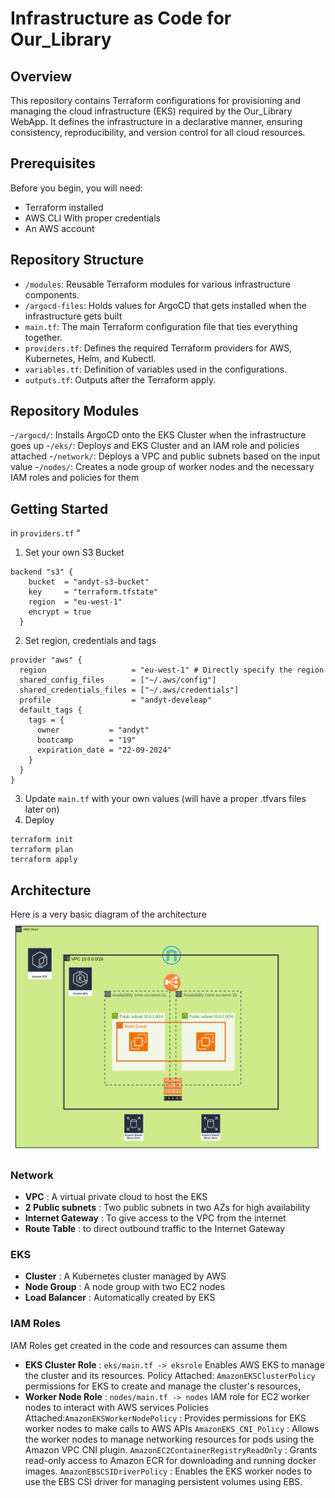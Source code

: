 # Infrastructure as Code for Our_Library
## Overview
This repository contains Terraform configurations for provisioning and managing the cloud infrastructure (EKS) required by the Our_Library WebApp.
It defines the infrastructure in a declarative manner, ensuring consistency, reproducibility, and version control for all cloud resources.

## Prerequisites
Before you begin, you will need:

- Terraform installed
- AWS CLI With proper credentials
- An AWS account

## Repository Structure
- `/modules`: Reusable Terraform modules for various infrastructure components.
- `/argocd-files`: Holds values for ArgoCD that gets installed when the infrastructure gets built 
- `main.tf`: The main Terraform configuration file that ties everything together.
- `providers.tf`: Defines the required Terraform providers for AWS, Kubernetes, Helm, and Kubectl.
- `variables.tf`: Definition of variables used in the configurations.
- `outputs.tf`: Outputs after the Terraform apply.

## Repository Modules
-`/argocd/`: Installs ArgoCD onto the EKS Cluster when the infrastructure goes up
-`/eks/`: Deploys and EKS Cluster and an IAM role and policies attached 
-`/network/`: Deploys a VPC and public subnets based on the input value
-`/nodes/`: Creates a node group of worker nodes and the necessary IAM roles and policies for them

## Getting Started
in `providers.tf` "
1) Set your own S3 Bucket
```  
backend "s3" {
    bucket  = "andyt-s3-bucket"
    key     = "terraform.tfstate"
    region  = "eu-west-1"
    encrypt = true
  }
```
2) Set region, credentials and tags
```
provider "aws" {
  region                   = "eu-west-1" # Directly specify the region
  shared_config_files      = ["~/.aws/config"]
  shared_credentials_files = ["~/.aws/credentials"]
  profile                  = "andyt-develeap"
  default_tags {
    tags = {
      owner           = "andyt"
      bootcamp        = "19"
      expiration_date = "22-09-2024"
    }
  }
}
```
3) Update `main.tf` with your own values (will have a proper .tfvars files later on)
4) Deploy
```
terraform init
terraform plan
terraform apply
```

## Architecture
Here is a very basic diagram of the architecture
![AWS Infrastructure](./diagrams/AWS%20Infra.png)

### Network
- **VPC** : A virtual private cloud to host the EKS
- **2 Public subnets** : Two public subnets in two AZs for high availability 
- **Internet Gateway** : To give access to the VPC from the internet 
- **Route Table** : to direct outbound traffic to the Internet Gateway

### EKS
- **Cluster** : A Kubernetes cluster managed by AWS
- **Node Group** : A node group with two EC2 nodes
- **Load Balancer** : Automatically created by EKS

### IAM Roles
IAM Roles get created in the code and resources can assume them
- **EKS Cluster Role** : `eks/main.tf -> eksrole` Enables AWS EKS to manage the cluster and its resources.
  Policy Attached: `AmazonEKSClusterPolicy` permissions for EKS to create and manage the cluster's resources,
- **Worker Node Role** : `nodes/main.tf -> nodes` IAM role for EC2 worker nodes to interact with AWS services
  Policies Attached:`AmazonEKSWorkerNodePolicy` : Provides permissions for EKS worker nodes to make calls to AWS APIs
                    `AmazonEKS_CNI_Policy` : Allows the worker nodes to manage networking resources for pods using the Amazon VPC CNI plugin.
                    `AmazonEC2ContainerRegistryReadOnly` : Grants read-only access to Amazon ECR for downloading and running docker images.
                    `AmazonEBSCSIDriverPolicy` : Enables the EKS worker nodes to use the EBS CSI driver for managing persistent volumes using EBS.
